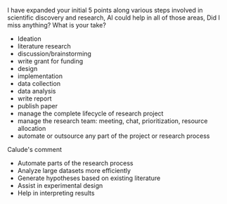 I have expanded your initial 5 points along various steps involved in scientific discovery and research, AI could help in all of those areas, Did I miss anything? What is your take?
 
- Ideation 
- literature research
- discussion/brainstorming
- write grant for funding
- design
- implementation 
- data collection
- data analysis
- write report
- publish paper
- manage the complete lifecycle of research project
- manage the research team: meeting, chat, prioritization, resource allocation
- automate or outsource any part of the project or research process
 

Calude's comment

- Automate parts of the research process
- Analyze large datasets more efficiently
- Generate hypotheses based on existing literature
- Assist in experimental design
- Help in interpreting results